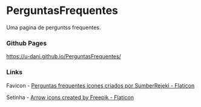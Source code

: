 # PerguntasFrequentes
 Uma pagina de perguntss frequentes.

### Github Pages
 https://u-dani.github.io/PerguntasFrequentes/

### Links
 Favicon - <a href="https://www.flaticon.com/br/icones-gratis/perguntas-frequentes" title="perguntas frequentes ícones">Perguntas frequentes ícones criados por SumberRejeki - Flaticon</a>

 Setinha - <a href="https://www.flaticon.com/free-icons/arrow" title="arrow icons">Arrow icons created by Freepik - Flaticon</a>
